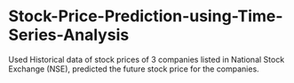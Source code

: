 # Stock-Price-Prediction-using-Time-Series-Analysis
Used Historical data of stock prices of 3 companies listed in National Stock Exchange (NSE), predicted the future stock price for the companies.
